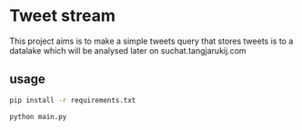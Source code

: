 # Tweet stream

This project aims is to make a simple tweets query that stores tweets is to a datalake which will be analysed later on suchat.tangjarukij.com

## usage

```bash
pip install -r requirements.txt
```

```bash
python main.py
```
